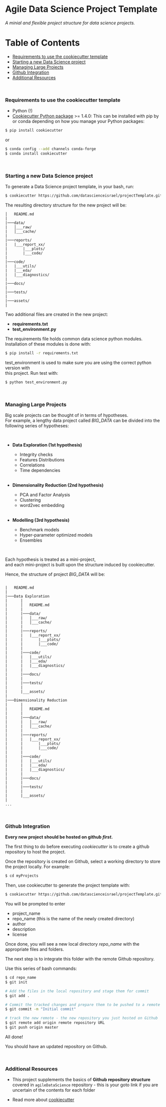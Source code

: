 # Agile Data Science Project Template

_A minial and flexible project structure for data science projects._


Table of Contents
=================

 * [Requirements to use the cookiecutter template](#requirements-to-use-the-cookiecutter-template)
 * [Starting a new Data Science project](#starting-a-new-data-science-project)
 * [Managing Large Projects](#managing-large-projects)
 * [Github Integration](#github-integration)
 * [Additional Resources](#additional-resources)

<br>

### Requirements to use the cookiecutter template

 - Python (!)
 - [Cookiecutter Python package](http://cookiecutter.readthedocs.org/en/latest/installation.html) >= 1.4.0: This can be installed with pip by or conda depending on how you manage your Python packages:

``` bash
$ pip install cookiecutter
```

or

``` bash
$ conda config --add channels conda-forge
$ conda install cookiecutter
```

<br>

### Starting a new Data Science project

To generate a Data Science project template, in your bash, run:

```bash
$ cookiecutter https://github.com/datascienceisrael/projectTemplate.git
```


The resulting directory structure for the new project will be: 

```
│   README.md
|
|───data/
|   │___raw/
|   │___cache/
|
|───reports/
|   |___report_xx/
|       |___plots/
|       |___code/
|
|───code/
|   |___utils/
|   |___eda/
|   |___diagnostics/
|
|───docs/
|
|───tests/
|
|───assets/
|
```

Two additional files are created in the new project:

 + **requirements.txt**  
 + **test_environment.py**

The requirements file holds common data science python modules.
Installation of these modules is done with:

```bash
$ pip install -r requirements.txt
```

test_environment is used to make sure you are using the correct python version with  
this project. 
Run test with:

```bash
$ python test_environment.py
```

<br>


### Managing Large Projects

Big scale projects can be thought of in terms of hypotheses.  
For example, a lengthy data project called *BIG_DATA* can be divided into the following series of hypotheses:

<br>
    
  + **Data Exploration (1st hypothesis)**
    + Integrity checks
    + Features Distributions
    + Correlations
    + Time dependencies  

    <br>    
    
  + **Dimensionality Reduction (2nd hypothesis)**
    + PCA and Factor Analysis
    + Clustering
    + word2vec embedding  
    
    <br>
    
  + **Modelling (3rd hypothesis)**
    + Benchmark models
    + Hyper-parameter optimized models
    + Ensembles

<br>

Each hypothesis is treated as a mini-project,  
and each mini-project is built upon the structure induced by cookiecutter.

Hence, the structure of project *BIG_DATA* will be:


```

|   README.md
| 
|───Data Exploration
|      |
|      │   README.md
|      |
|      |───data/
|      |   │___raw/
|      |   │___cache/
|      |
|      |───reports/
|      |   |___report_xx/
|      |       |___plots/
|      |       |___code/
|      |
|      |───code/
|      |   |___utils/
|      |   |___eda/
|      |   |___diagnostics/
|      |
|      |───docs/
|      |
|      |───tests/
|      |
|      |___assets/
| 
|───Dimensionality Reduction
|      |
|      │   README.md
|      |
|      |───data/
|      |   │___raw/
|      |   │___cache/
|      |
|      |───reports/
|      |   |___report_xx/
|      |       |___plots/
|      |       |___code/
|      |
|      |───code/
|      |   |___utils/
|      |   |___eda/
|      |   |___diagnostics/
|      |
|      |───docs/
|      |
|      |───tests/
|      |
|      |___assets/
|
...
```


<br>


### Github Integration

**Every new project should be hosted on github *first*.**

The first thing to do before executing _cookiecutter_ is to create a github repository to host the project.

Once the repository is created on Github, select a working directory to store the project locally.
For example:

```bash
$ cd myProjects
```
Then, use cookiecutter to generate the project template with:

```bash
$ cookiecutter https://github.com/datascienceisrael/projectTemplate.git
```
You will be prompted to enter 

  + project_name    
  + repo_name       (this is the name of the newly created directory)
  + author
  + description
  + license 
  
Once done, you will see a new local directory *repo_name* with the appropriate files and folders.


The next step is to integrate this folder with the remote Github repository.  

Use this series of bash commands:

```bash
$ cd repo_name
$ git init

# Add the files in the local repository and stage them for commit
$ git add . 

# Commit the tracked changes and prepare them to be pushed to a remote repository
$ git commit -m "Initial commit" 

# track the new remote - the new repository you just hosted on Github
$ git remote add origin remote repository URL 
$ git push origin master
```

All done!

You should have an updated repository on Github.


<br>


### Additional Resources


  * This project supplements the basics of **Github repository structure** covered in `agileDataScience` repository - this is your goto link if you are uncertain of the contents for each folder


  * Read more about [cookiecutter](http://cookiecutter.readthedocs.io/en/latest/first_steps.html)
  
